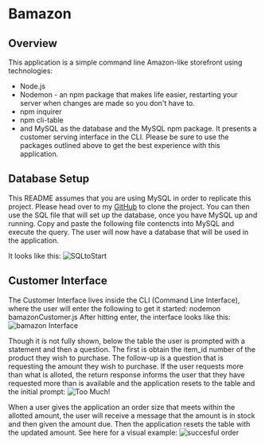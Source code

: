 # Bamazon

## Overview

This application is a simple command line Amazon-like storefront using technologies:
* Node.js
* Nodemon - an npm package that makes life easier, restarting your server when changes are made so you don't have to.
* npm inquirer
* npm cli-table
* and MySQL as the database and the MySQL npm package.
It presents a customer serving interface in the CLI. Please be sure to use the packages outlined above to get the best experience with this application.

## Database Setup

This README assumes that you are using MySQL in order to replicate this project.  Please head over to my [GitHub](https://github.com/Gudbrandr42/bamazon) to clone the project. You can then use the SQL file that will set up the database, once you have MySQL up and running. Copy and paste the following file contencts into MySQL and execute the query.  The user will now have a database that will be used in the application.

It looks like this:
![SQLtoStart](https://github.com/Gudbrandr42/bamazon/blob/master/Images/SQLtoStart.PNG)

## Customer Interface

The Customer Interface lives inside the CLI (Command Line Interface), where the user will enter the following to get it started: nodemon bamazonCustomer.js
After hitting enter, the interface looks like this:
![bamazon Interface](https://github.com/Gudbrandr42/bamazon/blob/master/Images/AtRun.PNG)


Though it is not fully shown, below the table the user is prompted with a statement and then a question.  The first is obtain the item_id number of the product they wish to purchase.  The follow-up is a question that is requesting the amount they wish to purchase. If the user requests more than what is alloted, the return response informs the user that they have requested more than is available and the application resets to the table and the initial prompt:
![Too Much!](https://github.com/Gudbrandr42/bamazon/blob/master/Images/TooMuch.PNG)

When a user gives the application an order size that meets within the allotted amount, the user will receive a message that the amount is in stock and then given the amount due. Then the application resets the table with the updated amount.  See here for a visual example:
![succesful order](https://github.com/Gudbrandr42/bamazon/blob/master/Images/order%20result.PNG)
